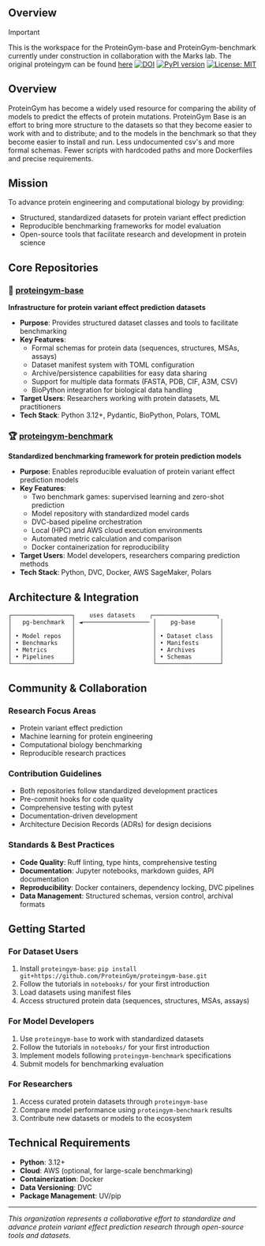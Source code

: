 ## Overview

> [!IMPORTANT]
> This is the workspace for the ProteinGym-base and ProteinGym-benchmark currently under construction in collaboration with the Marks lab. 
> The original proteingym can be found [here](https://github.com/OATML-Markslab/ProteinGym)
> [![DOI](https://zenodo.org/badge/DOI/10.5281/zenodo.15293562.svg)](https://doi.org/10.5281/zenodo.15293562)
> [![PyPI version](https://img.shields.io/pypi/v/proteingym.svg)](https://pypi.org/project/proteingym/)
> [![License: MIT](https://img.shields.io/badge/license-MIT-yellow.svg)](https://opensource.org/licenses/MIT)

## Overview

ProteinGym has become a widely used resource for comparing the ability of models to predict the effects of protein mutations. ProteinGym Base is an effort to bring more structure to the datasets so that they become easier to work with and to distribute; and to the models in the benchmark so that they become easier to install and run. Less undocumented csv's and more formal schemas. Fewer scripts with hardcoded paths and more Dockerfiles and precise requirements.

## Mission

To advance protein engineering and computational biology by providing:
- Structured, standardized datasets for protein variant effect prediction
- Reproducible benchmarking frameworks for model evaluation
- Open-source tools that facilitate research and development in protein science

## Core Repositories

### 🧬 [proteingym-base](https://github.com/ProteinGym/proteingym-base) 
**Infrastructure for protein variant effect prediction datasets**

- **Purpose**: Provides structured dataset classes and tools to facilitate benchmarking
- **Key Features**:
  - Formal schemas for protein data (sequences, structures, MSAs, assays)
  - Dataset manifest system with TOML configuration
  - Archive/persistence capabilities for easy data sharing
  - Support for multiple data formats (FASTA, PDB, CIF, A3M, CSV)
  - BioPython integration for biological data handling
- **Target Users**: Researchers working with protein datasets, ML practitioners
- **Tech Stack**: Python 3.12+, Pydantic, BioPython, Polars, TOML

### 🏆 [proteingym-benchmark](https://github.com/ProteinGym/proteingym-benchmark)
**Standardized benchmarking framework for protein prediction models**

- **Purpose**: Enables reproducible evaluation of protein variant effect prediction models
- **Key Features**:
  - Two benchmark games: supervised learning and zero-shot prediction
  - Model repository with standardized model cards
  - DVC-based pipeline orchestration
  - Local (HPC) and AWS cloud execution environments
  - Automated metric calculation and comparison
  - Docker containerization for reproducibility
- **Target Users**: Model developers, researchers comparing prediction methods
- **Tech Stack**: Python, DVC, Docker, AWS SageMaker, Polars

## Architecture & Integration

```
┌─────────────────┐    uses datasets    ┌──────────────────┐
│   pg-benchmark  │ ◄─────────────────── │    pg-base       │
│                 │                      │                  │
│ • Model repos   │                      │ • Dataset class  │
│ • Benchmarks    │                      │ • Manifests      │
│ • Metrics       │                      │ • Archives       │
│ • Pipelines     │                      │ • Schemas        │
└─────────────────┘                      └──────────────────┘
```

## Community & Collaboration

### Research Focus Areas
- Protein variant effect prediction
- Machine learning for protein engineering
- Computational biology benchmarking
- Reproducible research practices

### Contribution Guidelines
- Both repositories follow standardized development practices
- Pre-commit hooks for code quality
- Comprehensive testing with pytest
- Documentation-driven development
- Architecture Decision Records (ADRs) for design decisions

### Standards & Best Practices
- **Code Quality**: Ruff linting, type hints, comprehensive testing
- **Documentation**: Jupyter notebooks, markdown guides, API documentation
- **Reproducibility**: Docker containers, dependency locking, DVC pipelines
- **Data Management**: Structured schemas, version control, archival formats

## Getting Started

### For Dataset Users
1. Install `proteingym-base`: `pip install git+https://github.com/ProteinGym/proteingym-base.git`
2. Follow the tutorials in `notebooks/` for your first introduction
3. Load datasets using manifest files
4. Access structured protein data (sequences, structures, MSAs, assays)

### For Model Developers
1. Use `proteingym-base` to work with standardized datasets
2. Follow the tutorials in `notebooks/` for your first introduction
3. Implement models following `proteingym-benchmark` specifications
4. Submit models for benchmarking evaluation

### For Researchers
1. Access curated protein datasets through `proteingym-base`
2. Compare model performance using `proteingym-benchmark` results
3. Contribute new datasets or models to the ecosystem

## Technical Requirements

- **Python**: 3.12+
- **Cloud**: AWS (optional, for large-scale benchmarking)
- **Containerization**: Docker
- **Data Versioning**: DVC
- **Package Management**: UV/pip

---

*This organization represents a collaborative effort to standardize and advance protein variant effect prediction research through open-source tools and datasets.*
